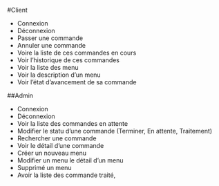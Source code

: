 #Client

- Connexion
- Déconnexion
- Passer une commande
- Annuler une commande
- Voire la liste de ces commandes en cours
- Voir  l’historique de ces commandes
- Voir la liste des menu
- Voir la description d’un menu
- Voir l’état d’avancement de sa commande

##Admin
- Connexion
- Déconnexion
- Voir la liste des commandes en attente 
- Modifier le statu d’une commande (Terminer, En attente, Traitement)
- Rechercher une commande
- Voir le détail d’une commande
- Créer un nouveau menu
- Modifier un menu le détail d’un menu
- Supprimé un menu
- Avoir la liste des commande traité,